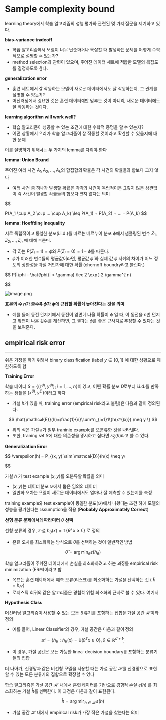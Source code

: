 
# Sample complexity bound

learning theory에서 학습 알고리즘의 성능 평가와 관련된 몇 가지 질문을 제기하고 있다.

**bias-variance tradeoff**

- 학습 알고리즘에서 모델이 너무 단순하거나 복잡할 때 발생하는 문제를 어떻게 수학적으로 설명할 수 있는가?
- method selection과 관련이 있으며, 주어진 데이터 세트에 적합한 모델의 복잡도를 결정하도록 한다.

**generalization error**

- 훈련 세트에서 잘 작동하는 모델이 새로운 데이터에서도 잘 작동하는지, 그 관계를 설명할 수 있는지?
- 머신러닝에서 중요한 것은 훈련 데이터에만 맞추는 것이 아니라, 새로운 데이터에도 잘 작동하는 것이다.

**learning algorithm will work well?**

- 학습 알고리즘이 성공할 수 있는 조건에 대한 수학적 증명을 할 수 있는지?
- 어떤 상황에서 우리가 학습 알고리즘이 잘 작동할 것이라고 확신할 수 있을지에 대한 문제

이를 설명하기 위해서는 두 가지의 lemma를 다뤄야 한다

**lemma: Union Bound**

주어진 여러 사건 $A_1, A_2, ..., A_k$의 합집합의 확률은 각 사건의 확률들의 합보다 크지 않다

- 여러 사건 중 하나가 발생할 확률은 각각의 사건이 독립적이든 그렇지 않든 상관없이 각 사건이 발생할 확률들의 합보다 크지 않다는 의미

$$

P(A_1 \cup A_2 \cup ... \cup A_k) \leq P(A_1) + P(A_2) + ... + P(A_k) $$

**lemma: Hoeffding Inequality**

서로 독립적이고 동일한 분포(i.i.d.)를 따르는 베르누이 분포 $\phi$에서 샘플링된 변수 $Z_1, Z_2, ..., Z_n$ 에 대해 다룬다.

- 각 $Z_i$는 $P(Z_i = 1) = \phi$와 $P(Z_i = 0) = 1 - \phi$를 따른다.
- $\hat{\phi}$가 이러한 변수들의 평균값이라면, 평균값 $\hat{\phi}$ 와 실제 값 $\phi$ 사이의 차이가 어느 정도의 상한성을 가질 거인가에 대한 확률 (chernoff boundry라고 불린다.)

$$ P(|\phi - \hat{\phi}| > \gamma) \leq 2 \exp(-2 \gamma^2 n)

$$

![image.png](https://prod-files-secure.s3.us-west-2.amazonaws.com/ee31428e-f63a-455f-bcf0-5a9de949cc86/16b1bf59-dcd2-4762-9d0a-ccc6b2012b21/image.png)

**표본의 수 $n$가 클수록 $\hat{\phi}$가 $\phi$에 근접할 확률이 높아진다는 것을 의미**

- 예를 들어 동전 던지기에서 동전이 앞면이 나올 확률이 $\phi$ 일 때, 이 동전을 $n$번 던지고 앞면이 나온 횟수를 계산하면, 그 결과는 $\phi$를 좋은 근사치로 추정할 수 있다는 것을 보여준다.

## empirical risk error

---

쉬운 가정을 하기 위해서 binary classification ($\text{label }y \in \{0,1\}$)에 대한 상황으로 제한하도록 함

**Training Error**

학습 데이터 $S = \{(x^{(i)},y^{(i)});i=1, \dots, n\}$이 있고, 어떤 확률 분포 $D$로부터 i.i.d.를 만족하는 샘플을 $(x^{(i)},y^{(i)})$이라고 하자

- 가설 $h$가 있을 때, training error (empirical risk라고 불림)은 다음과 같이 정의된다.

$$ \hat{\mathcal{E}}(h)=\frac{1}{n}\sum^n_{i=1}1\{h(x^{(x)}) \neq y \} $$

- 위의 식은 가설 $h$가 일부 traninig example를 오분류한 것을 나타낸다.
- 또한, traning set $S$에 대한 의존성을 명시하고 싶다면 $\hat{\varepsilon}_S(h)$라고 쓸 수 있다.

**Generalization Error**

$$ \varepsilon(h) = P_{(x, y) \sim \mathcal{D}}(h(x) \neq y)

$$

가설 $h$ 가 test example $(x, y)$를 오분류할 확률을 의미

- $(x, y)$는 데이터 분포 $\mathcal{D}$에서 뽑은 임의의 데이터
- 일반화 오차는 모델이 새로운 데이터에서도 얼마나 잘 예측할 수 있는지를 측정

training example와 test example이 동일한 분포($\mathcal{D}$)에서 나왔다는 조건 하에 모델의 성능을 평가한다는 assumption을 적용 (**Probably Approximately Correct**)

**선형 분류 문제에서의 파라미터** $\theta$ **선택**

선형 분류의 경우, 가설 $h_{\theta}(x) = \mathbb{1}\{\theta^T x \geq 0\}$ 로 정의

- 훈련 오차를 최소화하는 방식으로 $\theta$를 선택하는 것이 일반적인 방법

$$ \hat{\theta} = \arg \min_{\theta} \hat{\varepsilon}(h_{\theta}) $$

학습 알고리즘이 주어진 데이터에서 손실을 최소화하려고 하는 과정를 empirical risk minimization (ERM)이라고 함

- 목표는 훈련 데이터에서 예측 오류(리스크)를 최소화하는 가설을 선택하는 것 ( $\hat{h}=h_{\hat{\theta}}$ )
- 로지스틱 회귀와 같은 알고리즘은 경험적 위험 최소화의 근사로 볼 수 있다. 여기서

**Hypothesis Class**

머신러닝 알고리즘이 사용할 수 있는 모든 분류기를 포함하는 집합을 가설 공간 $\mathcal{H}$이라 정의

- 예를 들어, Linear Classifier의 경우, 가설 공간은 다음과 같이 정의

$$ \mathcal{H} = \{ h_{\theta} : h_{\theta}(x) = \mathbb{1}\{\theta^T x \geq 0\}, \theta \in \mathbb{R}^{d+1} \} $$

- 이 경우, 가설 공간은 모든 가능한 linear decision boundary를 포함하는 분류기들의 집합

더 나아가, 신경망과 같은 비선형 모델을 사용할 때는 가설 공간 $\mathcal{H}$를 신경망으로 표현할 수 있는 모든 분류기의 집합으로 확장할 수 있다

학습 알고리즘은 가설 공간 $\mathcal{H}$ 내에서 훈련 데이터를 기반으로 경험적 손실 $\hat{\varepsilon}(h)$ 를 최소화하는 가설 $\hat{h}$를 선택한다. 이 과정은 다음과 같이 표현된다.

$$ \hat{h} = \arg \min_{h \in \mathcal{H}} \hat{\varepsilon}(h) $$

- 가설 공간 $\mathcal{H}$ 내에서 empirical risk가 가장 작은 가설을 찾는다는 의미